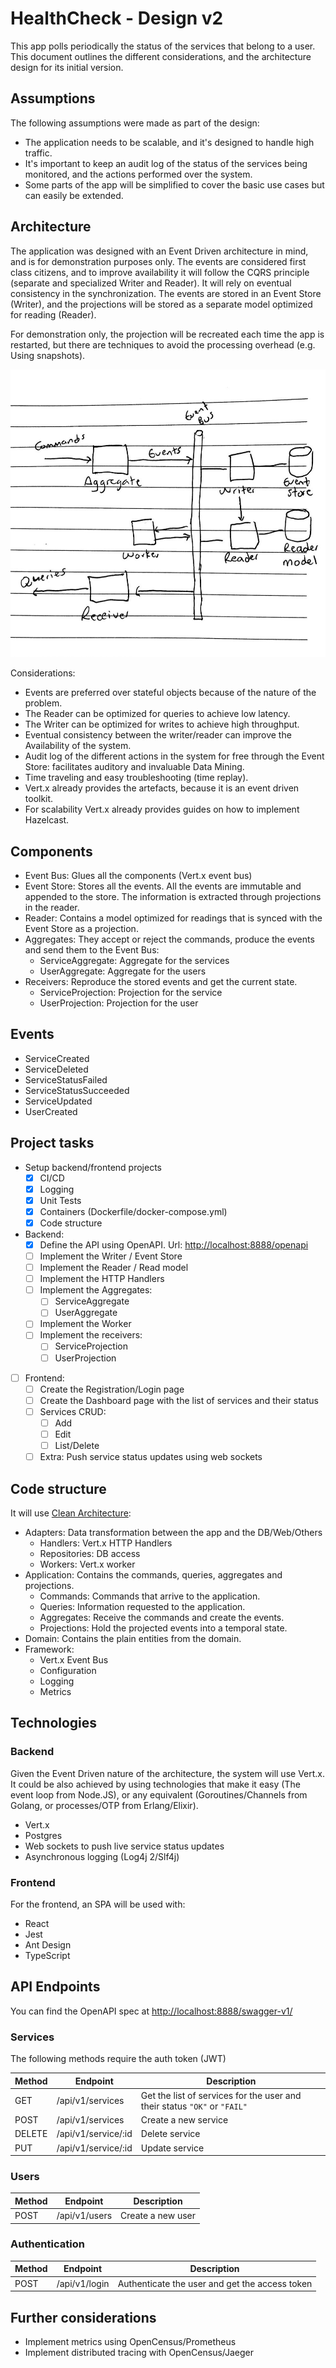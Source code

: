 # HealthCheck - Design v2

This app polls periodically the status of the services
that belong to a user. This document outlines the different
considerations, and the architecture design for its initial version.

## Assumptions

The following assumptions were made as part of the design:

- The application needs to be scalable, and it's designed to
  handle high traffic.
- It's important to keep an audit log of the status of the services being
  monitored, and the actions performed over the system.
- Some parts of the app will be simplified to cover the basic use cases but
  can easily be extended.

## Architecture

The application was designed with an Event Driven
architecture in mind, and is for demonstration purposes only. The events are considered
first class citizens, and to improve availability it will follow the CQRS principle (separate and specialized Writer
and Reader). It will rely on eventual consistency in the synchronization.
The events are stored in an Event Store (Writer), and the
projections will be stored as a separate model optimized for reading
(Reader).

For demonstration only, the projection will be recreated
each time the app is restarted, but there are techniques to avoid the
processing overhead (e.g. Using snapshots).

![img/architecture.v2.jpg](img/architecture.v2.jpg)

Considerations:

- Events are preferred over stateful objects because of the nature of the problem.
- The Reader can be optimized for queries to achieve low latency.
- The Writer can be optimized for writes to achieve high throughput.
- Eventual consistency between the writer/reader can improve the Availability of the system.
- Audit log of the different actions in the system for free through the Event Store:
  facilitates auditory and invaluable Data Mining.
- Time traveling and easy troubleshooting (time replay).
- Vert.x already provides the artefacts, because it is an event driven toolkit.
- For scalability Vert.x already provides guides on how to implement Hazelcast.

## Components

- Event Bus: Glues all the components (Vert.x event bus)
- Event Store: Stores all the events. All the events are
  immutable and appended to the store. The information is extracted through
  projections in the reader.
- Reader: Contains a model optimized for readings that is synced
  with the Event Store as a projection.
- Aggregates: They accept or reject the commands, produce the events and
  send them to the Event Bus:
  - ServiceAggregate: Aggregate for the services
  - UserAggregate: Aggregate for the users
- Receivers: Reproduce the stored events and get the current
  state.
  - ServiceProjection: Projection for the service
  - UserProjection: Projection for the user

## Events

- ServiceCreated
- ServiceDeleted
- ServiceStatusFailed
- ServiceStatusSucceeded
- ServiceUpdated
- UserCreated

## Project tasks

- Setup backend/frontend projects
  - [x] CI/CD
  - [x] Logging
  - [x] Unit Tests
  - [x] Containers (Dockerfile/docker-compose.yml)
  - [x] Code structure
- Backend:
  - [x] Define the API using OpenAPI. Url: [http://localhost:8888/openapi](http://localhost:8888/swagger)
  - [ ] Implement the Writer / Event Store
  - [ ] Implement the Reader / Read model
  - [ ] Implement the HTTP Handlers
  - [ ] Implement the Aggregates:
    - [ ] ServiceAggregate
    - [ ] UserAggregate
  - [ ] Implement the Worker
  - [ ] Implement the receivers:
    - [ ] ServiceProjection
    - [ ] UserProjection
- [ ] Frontend:
  - [ ] Create the Registration/Login page
  - [ ] Create the Dashboard page with the list of services and their status
  - [ ] Services CRUD:
    - [ ] Add
    - [ ] Edit
    - [ ] List/Delete
  - [ ] Extra: Push service status updates using web sockets

## Code structure

It will use [Clean Architecture](https://blog.cleancoder.com/uncle-bob/2012/08/13/the-clean-architecture.html):

- Adapters: Data transformation between the app and the DB/Web/Others
  - Handlers: Vert.x HTTP Handlers
  - Repositories: DB access
  - Workers: Vert.x worker
- Application: Contains the commands, queries, aggregates and projections.
  - Commands: Commands that arrive to the application.
  - Queries: Information requested to the application.
  - Aggregates: Receive the commands and create the events.
  - Projections: Hold the projected events into a temporal state.
- Domain: Contains the plain entities from the domain.
- Framework:
  - Vert.x Event Bus
  - Configuration
  - Logging
  - Metrics

## Technologies

### Backend

Given the Event Driven nature of the architecture, the system will use
Vert.x. It could be also achieved by using
technologies that make it easy (The event loop from Node.JS), or any equivalent (Goroutines/Channels
from Golang, or processes/OTP from Erlang/Elixir).

- Vert.x
- Postgres
- Web sockets to push live service status updates
- Asynchronous logging (Log4j 2/Slf4j)

### Frontend

For the frontend, an SPA will be used with:

- React
- Jest
- Ant Design
- TypeScript

## API Endpoints

You can find the OpenAPI spec at [http://localhost:8888/swagger-v1/](http://localhost:8888/swagger-v1/)

### Services

The following methods require the auth token (JWT)

Method | Endpoint | Description
--- | --- | ---
GET | /api/v1/services | Get the list of services for the user and their status `"OK"` or `"FAIL"`
POST | /api/v1/services | Create a new service
DELETE | /api/v1/service/:id | Delete service
PUT | /api/v1/service/:id | Update service

### Users

Method | Endpoint | Description
--- | --- | ---
POST | /api/v1/users | Create a new user

### Authentication

Method | Endpoint | Description
--- | --- | ---
POST | /api/v1/login | Authenticate the user and get the access token

## Further considerations

- Implement metrics using OpenCensus/Prometheus
- Implement distributed tracing with OpenCensus/Jaeger
